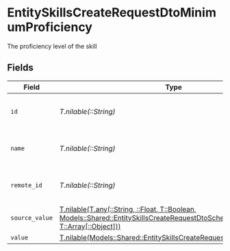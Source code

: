 # EntitySkillsCreateRequestDtoMinimumProficiency

The proficiency level of the skill


## Fields

| Field                                                                                                                                                                                              | Type                                                                                                                                                                                               | Required                                                                                                                                                                                           | Description                                                                                                                                                                                        | Example                                                                                                                                                                                            |
| -------------------------------------------------------------------------------------------------------------------------------------------------------------------------------------------------- | -------------------------------------------------------------------------------------------------------------------------------------------------------------------------------------------------- | -------------------------------------------------------------------------------------------------------------------------------------------------------------------------------------------------- | -------------------------------------------------------------------------------------------------------------------------------------------------------------------------------------------------- | -------------------------------------------------------------------------------------------------------------------------------------------------------------------------------------------------- |
| `id`                                                                                                                                                                                               | *T.nilable(::String)*                                                                                                                                                                              | :heavy_minus_sign:                                                                                                                                                                                 | Unique identifier                                                                                                                                                                                  | 8187e5da-dc77-475e-9949-af0f1fa4e4e3                                                                                                                                                               |
| `name`                                                                                                                                                                                             | *T.nilable(::String)*                                                                                                                                                                              | :heavy_minus_sign:                                                                                                                                                                                 | The name associated with this proficiency                                                                                                                                                          | Expert                                                                                                                                                                                             |
| `remote_id`                                                                                                                                                                                        | *T.nilable(::String)*                                                                                                                                                                              | :heavy_minus_sign:                                                                                                                                                                                 | Provider's unique identifier                                                                                                                                                                       | 8187e5da-dc77-475e-9949-af0f1fa4e4e3                                                                                                                                                               |
| `source_value`                                                                                                                                                                                     | [T.nilable(T.any(::String, ::Float, T::Boolean, Models::Shared::EntitySkillsCreateRequestDtoSchemas4, T::Array[::Object]))](../../models/shared/entityskillscreaterequestdtoschemassourcevalue.md) | :heavy_minus_sign:                                                                                                                                                                                 | N/A                                                                                                                                                                                                |                                                                                                                                                                                                    |
| `value`                                                                                                                                                                                            | [T.nilable(Models::Shared::EntitySkillsCreateRequestDtoSchemasValue)](../../models/shared/entityskillscreaterequestdtoschemasvalue.md)                                                             | :heavy_minus_sign:                                                                                                                                                                                 | N/A                                                                                                                                                                                                |                                                                                                                                                                                                    |